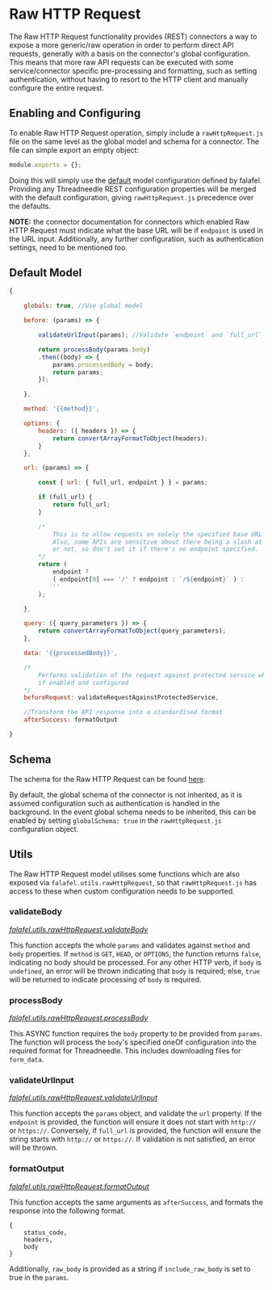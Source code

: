 # Raw HTTP Request
The Raw HTTP Request functionality provides (REST) connectors a way to expose a more generic/raw operation in order to perform direct API requests, generally with a basis on the connector's global configuration. This means that more raw API requests can be executed with some service/connector specific pre-processing and formatting, such as setting authentication, without having to resort to the HTTP client and manually configure the entire request.

## Enabling and Configuring
To enable Raw HTTP Request operation, simply include a `rawHttpRequest.js` file on the same level as the global model and schema for a connector. The file can simple export an empty object:
```js
module.exports = {};
```

Doing this will simply use the [default](#default-model) model configuration defined by falafel. Providing any Threadneedle REST configuration properties will be merged with the default configuration, giving `rawHttpRequest.js` precedence over the defaults.

**NOTE:** the connector documentation for connectors which enabled Raw HTTP Request must indicate what the base URL will be if `endpoint` is used in the URL input. Additionally, any further configuration, such as authentication settings, need to be mentioned too.


## Default Model
```js
{

	globals: true, //Use global model

	before: (params) => {

		validateUrlInput(params); //Validate `endpoint` and `full_url`

		return processBody(params.body)
		.then((body) => {
			params.processedBody = body;
			return params;
		});

	},

	method: '{{method}}',

	options: {
		headers: ({ headers }) => {
			return convertArrayFormatToObject(headers);
		}
	},

	url: (params) => {

		const { url: { full_url, endpoint } } = params;

		if (full_url) {
			return full_url;
		}

		/*
			This is to allow requests on solely the specified base URL itself.
			Also, some APIs are sensitive about there being a slash at the end
			or not,	so don't set it if there's no endpoint specified.
		*/
		return (
			endpoint ?
			( endpoint[0] === '/' ? endpoint : `/${endpoint}` ) :
			''
		);

	},

	query: ({ query_parameters }) => {
		return convertArrayFormatToObject(query_parameters);
	},

	data: '{{processedBody}}',

	/*
		Performs validation of the request against protected service whitelist
		if enabled and configured
	*/
	beforeRequest: validateRequestAgainstProtectedService,

	//Transform the API response into a standardised format
	afterSuccess: formatOutput

}
```

## Schema
The schema for the Raw HTTP Request can be found [here](lib/rawHttpRequest/rawHttpRequestSchema.js).

By default, the global schema of the connector is not inherited, as it is assumed configuration such as authentication is handled in the background. In the event global schema needs to be inherited, this can be enabled by setting `globalSchema: true` in the `rawHttpRequest.js` configuration object.

## Utils
The Raw HTTP Request model utilises some functions which are also exposed via `falafel.utils.rawHttpRequest`, so that `rawHttpRequest.js` has access to these when custom configuration needs to be supported.

### validateBody
[*falafel.utils.rawHttpRequest.validateBody*](lib/rawHttpRequest/validateBody.js)

This function accepts the whole `params` and validates against `method` and `body` properties. If `method` is `GET`, `HEAD`, or `OPTIONS`, the function returns `false`, indicating no body should be processed. For any other HTTP verb, if `body` is `undefined`, an error will be thrown indicating that `body` is required; else, `true` will be returned to indicate processing of `body` is required.

### processBody
[*falafel.utils.rawHttpRequest.processBody*](lib/rawHttpRequest/processBody.js)

This ASYNC function requires the `body` property to be provided from `params`. The function will process the `body`'s specified oneOf configuration into the required format for Threadneedle. This includes downloading files for `form_data`.

### validateUrlInput
[*falafel.utils.rawHttpRequest.validateUrlInput*](lib/rawHttpRequest/validateUrlInput.js)

This function accepts the `params` object, and validate the `url` property. If the `endpoint` is provided, the function will ensure it does not start with `http://` or `https://`. Conversely, if `full_url` is provided, the function will ensure the string starts with `http://` or `https://`. If validation is not satisfied, an error will be thrown.

### formatOutput
[*falafel.utils.rawHttpRequest.formatOutput*](lib/rawHttpRequest/formatOutput.js)

This function accepts the same arguments as `afterSuccess`, and formats the response into the following format.
```
{
	status_code,
	headers,
	body
}
```
Additionally, `raw_body` is provided as a string if `include_raw_body` is set to true in the `params`.
